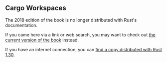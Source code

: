 ## Cargo Workspaces

The 2018 edition of the book is no longer distributed with Rust's documentation.

If you came here via a link or web search, you may want to check out [the current
version of the book](../ch14-03-cargo-workspaces.md) instead.

If you have an internet connection, you can [find a copy distributed with
Rust
1.30](https://doc.rust-lang.org/1.30.0/book/2018-edition/ch14-03-cargo-workspaces.html).